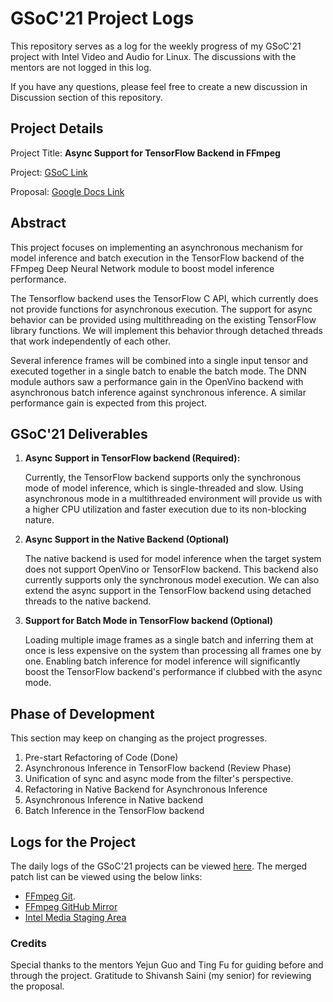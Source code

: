 # GSoC'21 Project Logs

This repository serves as a log for the weekly progress of my GSoC'21 project with Intel Video and Audio for Linux. The discussions with the mentors are not logged in this log.

If you have any questions, please feel free to create a new discussion in Discussion section of this repository.

## Project Details

Project Title: **Async Support for TensorFlow Backend in FFmpeg**

Project: [GSoC Link](https://summerofcode.withgoogle.com/projects/#5224576843251712)

Proposal: [Google Docs Link](https://docs.google.com/document/d/1J79_Id4XDYfMSJh94q11kHm1SjewYoLAOEX15uwNkhU/edit?usp=sharing)

## Abstract

This project focuses on implementing an asynchronous mechanism for model inference and batch execution in the TensorFlow backend of the FFmpeg Deep Neural Network module to boost model inference performance.

The Tensorflow backend uses the TensorFlow C API, which currently does not provide functions for asynchronous execution. The support for async behavior can be provided using multithreading on the existing TensorFlow library functions. We will implement this behavior through detached threads that work independently of each other.

Several inference frames will be combined into a single input tensor and executed together in a single batch to enable the batch mode. The DNN module authors saw a performance gain in the OpenVino backend with asynchronous batch inference against synchronous inference. A similar performance gain is expected from this project.

## GSoC'21 Deliverables

1. **Async Support in TensorFlow backend (Required):**

   Currently, the TensorFlow backend supports only the synchronous mode of model inference, which is single-threaded and slow. Using asynchronous mode in a multithreaded environment will provide us with a higher CPU utilization and faster execution due to its non-blocking nature.

2. **Async Support in the Native Backend (Optional)**

   The native backend is used for model inference when the target system does not support OpenVino or TensorFlow backend. This backend also currently supports only the synchronous model execution. We can also extend the async support in the TensorFlow backend using detached threads to the native backend.

3. **Support for Batch Mode in TensorFlow backend (Optional)**

   Loading multiple image frames as a single batch and inferring them at once is less expensive on the system than processing all frames one by one. Enabling batch inference for model inference will significantly boost the TensorFlow backend's performance if clubbed with the async mode.

## Phase of Development

This section may keep on changing as the project progresses.

1. Pre-start Refactoring of Code (Done)
2. Asynchronous Inference in TensorFlow backend (Review Phase)
3. Unification of sync and async mode from the filter's perspective.
4. Refactoring in Native Backend for Asynchronous Inference
5. Asynchronous Inference in Native backend
6. Batch Inference in the TensorFlow backend

## Logs for the Project

The daily logs of the GSoC'21 projects can be viewed [here](logs.md). The merged patch list can be viewed using the below links:

- [FFmpeg Git](https://git.ffmpeg.org/gitweb/ffmpeg.git/search?s=Shubhanshu+Saxena;st=author).
- [FFmpeg GitHub Mirror](https://github.com/FFmpeg/FFmpeg/commits?author=shubhanshu02)
- [Intel Media Staging Area](https://github.com/intel-media-ci/ffmpeg/commits?author=shubhanshu02)

### Credits

Special thanks to the mentors Yejun Guo and Ting Fu for guiding before and through the project. Gratitude to Shivansh Saini (my senior) for reviewing the proposal.
